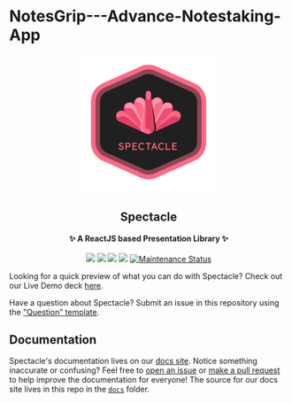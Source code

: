 # NotesGrip---Advance-Notestaking-App
<p align="center"><img src="https://raw.githubusercontent.com/FormidableLabs/spectacle/main/docs/src/assets/logo_spectacle.png" width=250></p>
<h2 align="center">Spectacle</h2>
<p align="center">
<strong>✨ A ReactJS based Presentation Library ✨</strong>
<br><br>
<a href="https://npmjs.com/package/spectacle"><img src="https://img.shields.io/npm/dm/spectacle.svg"></a>
<a href="https://npmjs.com/package/spectacle"><img src="https://img.shields.io/npm/v/spectacle.svg"></a>
<img src="http://img.badgesize.io/https://unpkg.com/spectacle/dist/spectacle.min.js?compression=gzip&label=gzip%20size">
<img src="http://img.badgesize.io/https://unpkg.com/spectacle/dist/spectacle.min.js?label=size">
<a href="https://github.com/FormidableLabs/spectacle#maintenance-status">
  <img alt="Maintenance Status" src="https://img.shields.io/badge/maintenance-active-green.svg" />
</a>
</p>

Looking for a quick preview of what you can do with Spectacle? Check out our Live Demo deck
[here](https://raw.githack.com/FormidableLabs/spectacle/main/examples/one-page.html).

Have a question about Spectacle? Submit an issue in this repository using the
["Question" template](https://github.com/FormidableLabs/spectacle/issues/new?template=question.md).

## Documentation

Spectacle's documentation lives on our [docs site](https://www.formidable.com/open-source/spectacle).
Notice something inaccurate or confusing? Feel free to [open an issue](https://github.com/FormidableLabs/spectacle/issues)
or [make a pull request](https://github.com/FormidableLabs/spectacle/pulls) to help improve the documentation for everyone!
The source for our docs site lives in this repo in the [`docs`](https://github.com/FormidableLabs/spectacle/blob/main/docs/README.md) folder.
